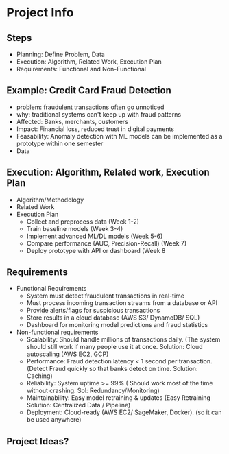 # Project Info
## Steps
- Planning: Define Problem, Data
- Execution: Algorithm, Related Work, Execution Plan
- Requirements: Functional and Non-Functional
## Example: Credit Card Fraud Detection
- problem: fraudulent transactions often go unnoticed
- why: traditional systems can't keep up with fraud patterns
- Affected: Banks, merchants, customers
- Impact: Financial loss, reduced trust in digital payments
- Feasability: Anomaly detection with ML models can be implemented as a prototype within one semester
- Data
## Execution: Algorithm, Related work, Execution Plan
- Algorithm/Methodology
- Related Work
- Execution Plan
	- Collect and preprocess data (Week 1-2)
	- Train baseline models (Week 3-4)
	- Implement advanced ML/DL models (Week 5-6)
	- Compare performance (AUC, Precision-Recall) (Week 7)
	- Deploy prototype with API or dashboard (Week 8
## Requirements
- Functional Requirements
	- System must detect fraudulent transactions in real-time
	- Must process incoming transaction streams from a database or API
	- Provide alerts/flags for suspicious transactions
	- Store results in a cloud database (AWS S3/ DynamoDB/ SQL)
	- Dashboard for monitoring model predictions and fraud statistics
- Non-functional requirements
	- Scalability: Should handle millions of transactions daily. (The system should still work if many people use it at once. Solution: Cloud autoscaling (AWS EC2, GCP)
	- Performance: Fraud detection latency < 1 second per transaction. (Detect Fraud quickly so that banks detect on time. Solution: Caching)
	- Reliability: System uptime >= 99% ( Should work most of the time without crashing. Sol: Redundancy/Monitoring)
	- Maintainability: Easy model retraining & updates (Easy Retraining Solution: Centralized Data / Pipeline)
	- Deployment: Cloud-ready (AWS EC2/ SageMaker, Docker). (so it can be used anywhere)
## Project Ideas? 
